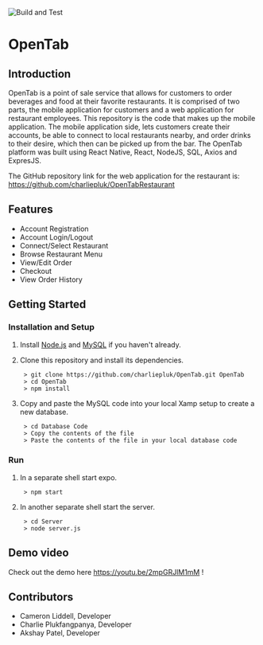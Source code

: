 ![Build and Test](https://github.com/drphamwit/SE-SampleGithubRepo/workflows/Build%20and%20Test/badge.svg)

# OpenTab

## Introduction

OpenTab is a point of sale service that allows for customers to order beverages and food at their favorite restaurants. It is comprised of two parts, the mobile application for customers and a web application for restaurant employees. This repository is the code that makes up the mobile application. The mobile application side, lets customers create their accounts, be able to connect to local restaurants nearby, and order drinks to their desire, which then can be picked up from the bar. The OpenTab platform was built using React Native, React, NodeJS, SQL, Axios and ExpresJS. 

The GitHub repository link for the web application for the restaurant is: https://github.com/charliepluk/OpenTabRestaurant

## Features
* Account Registration
* Account Login/Logout
* Connect/Select Restaurant
* Browse Restaurant Menu
* View/Edit Order
* Checkout
* View Order History

## Getting Started
### Installation and Setup
1. Install [Node.js](https://nodejs.org/) and [MySQL](https://www.mysql.com/downloads/) if you haven't already.

2. Clone this repository and install its dependencies.
		
		> git clone https://github.com/charliepluk/OpenTab.git OpenTab
		> cd OpenTab
		> npm install
		
3. Copy and paste the MySQL code into your local Xamp setup to create a new database. 

		> cd Database Code
		> Copy the contents of the file
		> Paste the contents of the file in your local database code
### Run
1. In a separate shell start expo.

		> npm start
		
2. In another separate shell start the server.

		> cd Server
		> node server.js
## Demo video
Check out the demo here https://youtu.be/2mpGRJlM1mM !

## Contributors

* Cameron Liddell, Developer
* Charlie Plukfangpanya, Developer
* Akshay Patel, Developer


